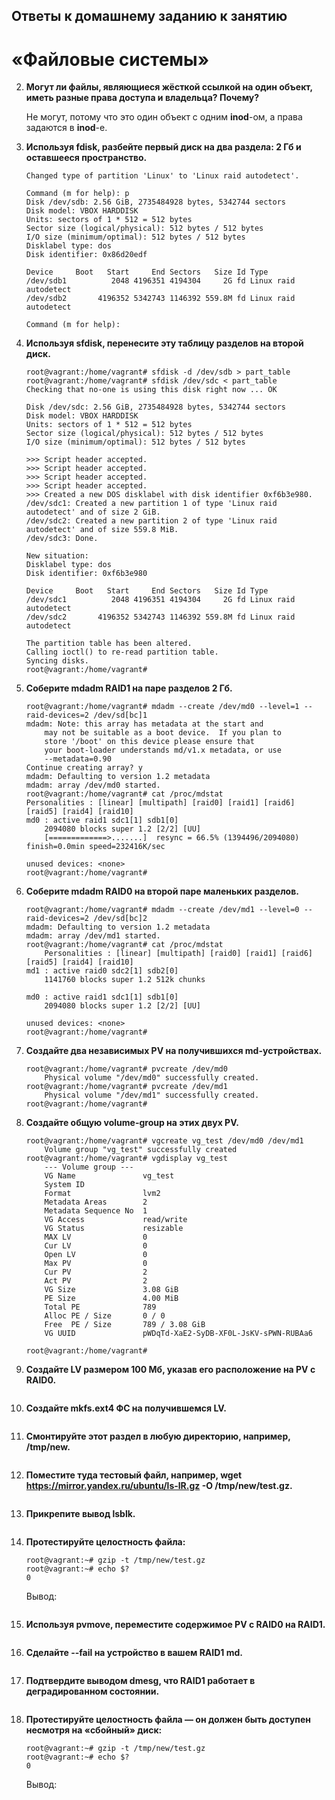 

## Ответы к домашнему заданию к занятию
# «Файловые системы»

2. **Могут ли файлы, являющиеся жёсткой ссылкой на один объект, иметь разные права доступа и владельца? Почему?**

    Не могут, потому что это один объект с одним **inod**-ом, а права задаются в **inod**-е.

4. **Используя fdisk, разбейте первый диск на два раздела: 2 Гб и оставшееся пространство.**

    ```
    Changed type of partition 'Linux' to 'Linux raid autodetect'.

    Command (m for help): p
    Disk /dev/sdb: 2.56 GiB, 2735484928 bytes, 5342744 sectors
    Disk model: VBOX HARDDISK
    Units: sectors of 1 * 512 = 512 bytes
    Sector size (logical/physical): 512 bytes / 512 bytes
    I/O size (minimum/optimal): 512 bytes / 512 bytes
    Disklabel type: dos
    Disk identifier: 0x86d20edf

    Device     Boot   Start     End Sectors   Size Id Type
    /dev/sdb1          2048 4196351 4194304     2G fd Linux raid autodetect
    /dev/sdb2       4196352 5342743 1146392 559.8M fd Linux raid autodetect

    Command (m for help):
    ```

5. **Используя sfdisk, перенесите эту таблицу разделов на второй диск.**

    ```
    root@vagrant:/home/vagrant# sfdisk -d /dev/sdb > part_table
    root@vagrant:/home/vagrant# sfdisk /dev/sdc < part_table
    Checking that no-one is using this disk right now ... OK

    Disk /dev/sdc: 2.56 GiB, 2735484928 bytes, 5342744 sectors
    Disk model: VBOX HARDDISK
    Units: sectors of 1 * 512 = 512 bytes
    Sector size (logical/physical): 512 bytes / 512 bytes
    I/O size (minimum/optimal): 512 bytes / 512 bytes

    >>> Script header accepted.
    >>> Script header accepted.
    >>> Script header accepted.
    >>> Script header accepted.
    >>> Created a new DOS disklabel with disk identifier 0xf6b3e980.
    /dev/sdc1: Created a new partition 1 of type 'Linux raid autodetect' and of size 2 GiB.
    /dev/sdc2: Created a new partition 2 of type 'Linux raid autodetect' and of size 559.8 MiB.
    /dev/sdc3: Done.

    New situation:
    Disklabel type: dos
    Disk identifier: 0xf6b3e980

    Device     Boot   Start     End Sectors   Size Id Type
    /dev/sdc1          2048 4196351 4194304     2G fd Linux raid autodetect
    /dev/sdc2       4196352 5342743 1146392 559.8M fd Linux raid autodetect

    The partition table has been altered.
    Calling ioctl() to re-read partition table.
    Syncing disks.
    root@vagrant:/home/vagrant#
    ```

6. **Соберите mdadm RAID1 на паре разделов 2 Гб.**
    ```
    root@vagrant:/home/vagrant# mdadm --create /dev/md0 --level=1 --raid-devices=2 /dev/sd[bc]1
    mdadm: Note: this array has metadata at the start and
        may not be suitable as a boot device.  If you plan to
        store '/boot' on this device please ensure that
        your boot-loader understands md/v1.x metadata, or use
        --metadata=0.90
    Continue creating array? y
    mdadm: Defaulting to version 1.2 metadata
    mdadm: array /dev/md0 started.
    root@vagrant:/home/vagrant# cat /proc/mdstat
    Personalities : [linear] [multipath] [raid0] [raid1] [raid6] [raid5] [raid4] [raid10]
    md0 : active raid1 sdc1[1] sdb1[0]
        2094080 blocks super 1.2 [2/2] [UU]
        [=============>.......]  resync = 66.5% (1394496/2094080) finish=0.0min speed=232416K/sec

    unused devices: <none>
    root@vagrant:/home/vagrant#
    ```

7. **Соберите mdadm RAID0 на второй паре маленьких разделов.**
    ```
    root@vagrant:/home/vagrant# mdadm --create /dev/md1 --level=0 --raid-devices=2 /dev/sd[bc]2
    mdadm: Defaulting to version 1.2 metadata
    mdadm: array /dev/md1 started.
    root@vagrant:/home/vagrant# cat /proc/mdstat
        Personalities : [linear] [multipath] [raid0] [raid1] [raid6] [raid5] [raid4] [raid10]
    md1 : active raid0 sdc2[1] sdb2[0]
        1141760 blocks super 1.2 512k chunks

    md0 : active raid1 sdc1[1] sdb1[0]
        2094080 blocks super 1.2 [2/2] [UU]

    unused devices: <none>
    root@vagrant:/home/vagrant#
    ```

8. **Создайте два независимых PV на получившихся md-устройствах.**
    ```
    root@vagrant:/home/vagrant# pvcreate /dev/md0
        Physical volume "/dev/md0" successfully created.
    root@vagrant:/home/vagrant# pvcreate /dev/md1
        Physical volume "/dev/md1" successfully created.
    root@vagrant:/home/vagrant#
    ```

9. **Создайте общую volume-group на этих двух PV.**
    ```
    root@vagrant:/home/vagrant# vgcreate vg_test /dev/md0 /dev/md1
        Volume group "vg_test" successfully created
    root@vagrant:/home/vagrant# vgdisplay vg_test
        --- Volume group ---
        VG Name               vg_test
        System ID
        Format                lvm2
        Metadata Areas        2
        Metadata Sequence No  1
        VG Access             read/write
        VG Status             resizable
        MAX LV                0
        Cur LV                0
        Open LV               0
        Max PV                0
        Cur PV                2
        Act PV                2
        VG Size               3.08 GiB
        PE Size               4.00 MiB
        Total PE              789
        Alloc PE / Size       0 / 0
        Free  PE / Size       789 / 3.08 GiB
        VG UUID               pWDqTd-XaE2-SyDB-XF0L-JsKV-sPWN-RUBAa6

    root@vagrant:/home/vagrant#
    ```

10. **Создайте LV размером 100 Мб, указав его расположение на PV с RAID0.**
    ```

    ```

11. **Создайте mkfs.ext4 ФС на получившемся LV.**
    ```

    ```

12. **Смонтируйте этот раздел в любую директорию, например, /tmp/new.**
    ```

    ```

13. **Поместите туда тестовый файл, например, wget https://mirror.yandex.ru/ubuntu/ls-lR.gz -O /tmp/new/test.gz.**
    ```

    ```

14. **Прикрепите вывод lsblk.**
    ```

    ```

15. **Протестируйте целостность файла:**
    ```
    root@vagrant:~# gzip -t /tmp/new/test.gz
    root@vagrant:~# echo $?
    0
    ```

    Вывод:
    ```

    ```

16. **Используя pvmove, переместите содержимое PV с RAID0 на RAID1.**
    ```

    ```

17. **Сделайте --fail на устройство в вашем RAID1 md.**
    ```

    ```

18. **Подтвердите выводом dmesg, что RAID1 работает в деградированном состоянии.**
    ```

    ```

19. **Протестируйте целостность файла — он должен быть доступен несмотря на «сбойный» диск:**
    ```
    root@vagrant:~# gzip -t /tmp/new/test.gz
    root@vagrant:~# echo $?
    0
    ```

    Вывод:
    ```

    ```
